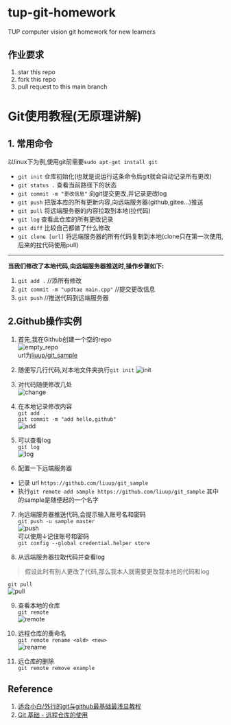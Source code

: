 # tup-git-homework
TUP computer vision git homework for new learners

## 作业要求
1. star this repo
2. fork this repo
3. pull request to this main branch

# Git使用教程(无原理讲解)

## 1. 常用命令
以linux下为例,使用git前需要```sudo apt-get install git```  
 - ```git init``` 仓库初始化(也就是说运行这条命令后git就会自动记录所有更改)
 - ```git status .``` 查看当前路径下的状态
 - ```git commit -m "更改信息"``` 向git提交更改,并记录更改log
 - ```git push``` 把版本库的所有更新内容,向远端服务器(github,gitee...)推送
 - ```git pull``` 将远端服务器的内容拉取到本地(拉代码)
 - ```git log``` 查看此仓库的所有更改记录
 - ```git diff``` 比较自己都做了什么修改
 - ```git clone [url]``` 将远端服务器的所有代码复制到本地(clone只在第一次使用,后来的拉代码使用pull)

****
**当我们修改了本地代码,向远端服务器推送时,操作步骤如下:**
1. ```git add .``` //添所有修改
2. ```git commit -m "updtae main.cpp"``` //提交更改信息
3. ```git push``` //推送代码到远端服务器


## 2.Github操作实例
1. 首先,我在Github创建一个空的repo  
![empty_repo](https://akaliuup.gitee.io/pics/Screenshot%20from%202020-05-03%2019-03-58.png)  
url为[liuup/git_sample](https://github.com/liuup/git_sample)

2. 随便写几行代码,对本地文件夹执行```git init```
![init](https://akaliuup.gitee.io/pics/Screenshot%20from%202020-05-03%2019-24-02.png)

3. 对代码随便修改几处  
![change](https://akaliuup.gitee.io/pics/Screenshot%20from%202020-05-03%2019-28-45.png)

4. 在本地记录修改内容  
```git add .```  
```git commit -m "add hello,github"```  
![add](https://akaliuup.gitee.io/pics/Screenshot%20from%202020-05-03%2019-30-43.png)

5. 可以查看log  
```git log```  
![log](https://akaliuup.gitee.io/pics/Screenshot%20from%202020-05-03%2019-33-10.png)

6. 配置一下远端服务器
- 记录 url ```https://github.com/liuup/git_sample```
- 执行```git remote add sample https://github.com/liuup/git_sample``` 其中的sample是随便起的一个名字

7. 向远端服务器推送代码,会提示输入账号名和密码  
```git push -u sample master```  
![push](https://akaliuup.gitee.io/pics/Screenshot%20from%202020-05-03%2019-39-31.png)  
可以使用↓记住账号和密码  
```git config --global credential.helper store```

8. 从远端服务器拉取代码并查看log  
> 假设此时有别人更改了代码,那么我本人就需要更改我本地的代码和log  

```git pull```  
![pull](https://akaliuup.gitee.io/pics/Screenshot%20from%202020-05-03%2019-47-21.png)

9. 查看本地的仓库  
```git remote```  
![remote](https://akaliuup.gitee.io/pics/Screenshot%20from%202020-05-03%2019-57-16.png)

10. 远程仓库的重命名  
```git remote rename <old> <new>```  
![rename](https://akaliuup.gitee.io/pics/Screenshot%20from%202020-05-03%2019-57-31.png)

11. 远仓库的删除  
```git remote remove example```


## Reference
1. [适合小白/外行的git与github最基础最浅显教程](https://www.cnblogs.com/yaoxiaowen/p/8227873.html)
2. [Git 基础 - 远程仓库的使用](https://git-scm.com/book/zh/v2/Git-%E5%9F%BA%E7%A1%80-%E8%BF%9C%E7%A8%8B%E4%BB%93%E5%BA%93%E7%9A%84%E4%BD%BF%E7%94%A8)


